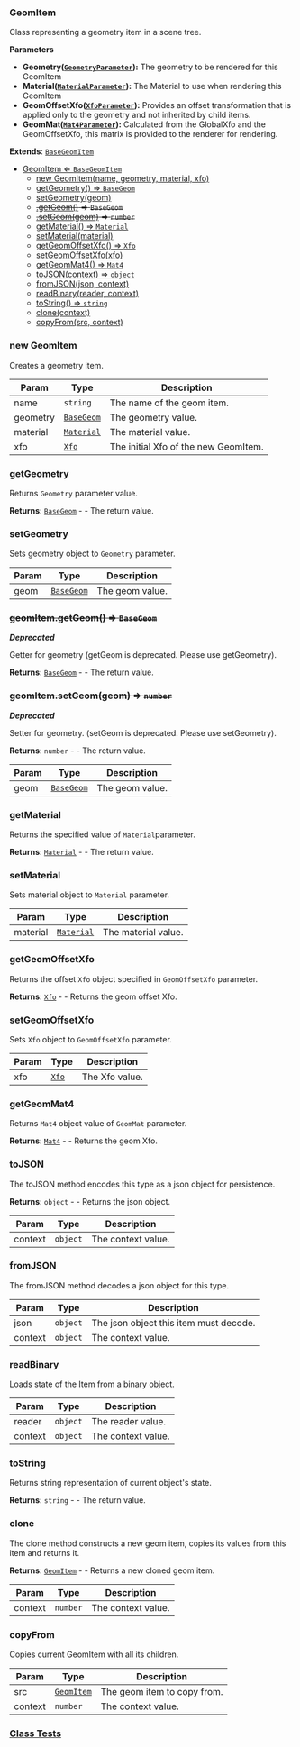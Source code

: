 <a name="GeomItem"></a>

### GeomItem 
Class representing a geometry item in a scene tree.

**Parameters**
* **Geometry([`GeometryParameter`](api/SceneTree/Parameters/GeometryParameter.md)):** The geometry to be rendered for this GeomItem
* **Material([`MaterialParameter`](api/SceneTree/Parameters/MaterialParameter.md)):** The Material to use when rendering this GeomItem
* **GeomOffsetXfo([`XfoParameter`](api/SceneTree/Parameters/XfoParameter.md)):** Provides an offset transformation that is applied only to the geometry and not inherited by child items.
* **GeomMat([`Mat4Parameter`](api/SceneTree/Parameters/Mat4Parameter.md)):** Calculated from the GlobalXfo and the GeomOffsetXfo, this matrix is provided to the renderer for rendering.


**Extends**: <code>[BaseGeomItem](api/SceneTree/BaseGeomItem.md)</code>  

* [GeomItem ⇐ <code>BaseGeomItem</code>](#GeomItem)
    * [new GeomItem(name, geometry, material, xfo)](#new-GeomItem)
    * [getGeometry() ⇒ <code>BaseGeom</code>](#getGeometry)
    * [setGeometry(geom)](#setGeometry)
    * ~~[.getGeom()](#GeomItem+getGeom) ⇒ <code>BaseGeom</code>~~
    * ~~[.setGeom(geom)](#GeomItem+setGeom) ⇒ <code>number</code>~~
    * [getMaterial() ⇒ <code>Material</code>](#getMaterial)
    * [setMaterial(material)](#setMaterial)
    * [getGeomOffsetXfo() ⇒ <code>Xfo</code>](#getGeomOffsetXfo)
    * [setGeomOffsetXfo(xfo)](#setGeomOffsetXfo)
    * [getGeomMat4() ⇒ <code>Mat4</code>](#getGeomMat4)
    * [toJSON(context) ⇒ <code>object</code>](#toJSON)
    * [fromJSON(json, context)](#fromJSON)
    * [readBinary(reader, context)](#readBinary)
    * [toString() ⇒ <code>string</code>](#toString)
    * [clone(context)](#clone)
    * [copyFrom(src, context)](#copyFrom)

<a name="new_GeomItem_new"></a>

### new GeomItem
Creates a geometry item.


| Param | Type | Description |
| --- | --- | --- |
| name | <code>string</code> | The name of the geom item. |
| geometry | <code>[BaseGeom](api/SceneTree/Geometry/BaseGeom.md)</code> | The geometry value. |
| material | <code>[Material](api/SceneTree/Material.md)</code> | The material value. |
| xfo | <code>[Xfo](api/Math/Xfo.md)</code> | The initial Xfo of the new GeomItem. |

<a name="GeomItem+getGeometry"></a>

### getGeometry
Returns `Geometry` parameter value.


**Returns**: <code>[BaseGeom](api/SceneTree/Geometry/BaseGeom.md)</code> - - The return value.  
<a name="GeomItem+setGeometry"></a>

### setGeometry
Sets geometry object to `Geometry` parameter.



| Param | Type | Description |
| --- | --- | --- |
| geom | <code>[BaseGeom](api/SceneTree/Geometry/BaseGeom.md)</code> | The geom value. |

<a name="GeomItem+getGeom"></a>

### ~~geomItem.getGeom() ⇒ <code>BaseGeom</code>~~
***Deprecated***

Getter for geometry (getGeom is deprecated. Please use getGeometry).


**Returns**: <code>[BaseGeom](api/SceneTree/Geometry/BaseGeom.md)</code> - - The return value.  
<a name="GeomItem+setGeom"></a>

### ~~geomItem.setGeom(geom) ⇒ <code>number</code>~~
***Deprecated***

Setter for geometry. (setGeom is deprecated. Please use setGeometry).


**Returns**: <code>number</code> - - The return value.  

| Param | Type | Description |
| --- | --- | --- |
| geom | <code>[BaseGeom](api/SceneTree/Geometry/BaseGeom.md)</code> | The geom value. |

<a name="GeomItem+getMaterial"></a>

### getMaterial
Returns the specified value of `Material`parameter.


**Returns**: <code>[Material](api/SceneTree/Material.md)</code> - - The return value.  
<a name="GeomItem+setMaterial"></a>

### setMaterial
Sets material object to `Material` parameter.



| Param | Type | Description |
| --- | --- | --- |
| material | <code>[Material](api/SceneTree/Material.md)</code> | The material value. |

<a name="GeomItem+getGeomOffsetXfo"></a>

### getGeomOffsetXfo
Returns the offset `Xfo` object specified in `GeomOffsetXfo` parameter.


**Returns**: <code>[Xfo](api/Math/Xfo.md)</code> - - Returns the geom offset Xfo.  
<a name="GeomItem+setGeomOffsetXfo"></a>

### setGeomOffsetXfo
Sets `Xfo` object to `GeomOffsetXfo` parameter.



| Param | Type | Description |
| --- | --- | --- |
| xfo | <code>[Xfo](api/Math/Xfo.md)</code> | The Xfo value. |

<a name="GeomItem+getGeomMat4"></a>

### getGeomMat4
Returns `Mat4` object value of `GeomMat` parameter.


**Returns**: <code>[Mat4](api/Math/Mat4.md)</code> - - Returns the geom Xfo.  
<a name="GeomItem+toJSON"></a>

### toJSON
The toJSON method encodes this type as a json object for persistence.


**Returns**: <code>object</code> - - Returns the json object.  

| Param | Type | Description |
| --- | --- | --- |
| context | <code>object</code> | The context value. |

<a name="GeomItem+fromJSON"></a>

### fromJSON
The fromJSON method decodes a json object for this type.



| Param | Type | Description |
| --- | --- | --- |
| json | <code>object</code> | The json object this item must decode. |
| context | <code>object</code> | The context value. |

<a name="GeomItem+readBinary"></a>

### readBinary
Loads state of the Item from a binary object.



| Param | Type | Description |
| --- | --- | --- |
| reader | <code>object</code> | The reader value. |
| context | <code>object</code> | The context value. |

<a name="GeomItem+toString"></a>

### toString
Returns string representation of current object's state.


**Returns**: <code>string</code> - - The return value.  
<a name="GeomItem+clone"></a>

### clone
The clone method constructs a new geom item, copies its values
from this item and returns it.


**Returns**: [<code>GeomItem</code>](#GeomItem) - - Returns a new cloned geom item.  

| Param | Type | Description |
| --- | --- | --- |
| context | <code>number</code> | The context value. |

<a name="GeomItem+copyFrom"></a>

### copyFrom
Copies current GeomItem with all its children.



| Param | Type | Description |
| --- | --- | --- |
| src | [<code>GeomItem</code>](#GeomItem) | The geom item to copy from. |
| context | <code>number</code> | The context value. |



### [Class Tests](api/SceneTree/GeomItem.test)